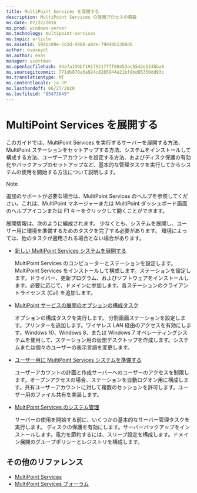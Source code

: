 ```yaml
---
title: MultiPoint Services を展開する
description: MultiPoint Services の展開プロセスの概要
ms.date: 07/22/2016
ms.prod: windows-server
ms.technology: multipoint-services
ms.topic: article
ms.assetid: 594bc09e-5d2d-4984-a9de-79d40b1308d6
author: evaseydl
ms.author: evas
manager: scottman
ms.openlocfilehash: 94a7a199bf19179217fff00453ac5542e133bba0
ms.sourcegitcommit: 771db070a3a924c8265944e21bf9bd85350dd93c
ms.translationtype: MT
ms.contentlocale: ja-JP
ms.lasthandoff: 06/27/2020
ms.locfileid: "85473649"
---
```

# <a name="deploying-multipoint-services"></a>MultiPoint Services を展開する
このガイドでは、MultiPoint Services を実行するサーバーを展開する方法、MultiPoint ステーションをセットアップする方法、システムをインストールして構成する方法、ユーザーアカウントを設定する方法、およびディスク保護の有効化やバックアップのセットアップなど、基本的な管理タスクを実行してからシステムの使用を開始する方法について説明します。

> [!NOTE]
> 追加のサポートが必要な場合は、MultiPoint Services のヘルプを参照してください。これは、MultiPoint マネージャーまたは MultiPoint ダッシュボード画面のヘルプアイコンまたは F1 キーをクリックして開くことができます。

展開情報は、次のように編成されます。 少なくとも、システムを展開し、ユーザー用に環境を準備するためのタスクを完了する必要があります。 環境によっては、他のタスクが適用される場合とない場合があります。
-   [新しい MultiPoint Services システムを展開する](Deploy-a-new-MultiPoint-services-system.md)

    MultiPoint Services のコンピューターとステーションを設定します。 MultiPoint Services をインストールして構成します。ステーションを設定します。ドライバー、更新プログラム、およびソフトウェアをインストールします。必要に応じて、ドメインに参加します。各ステーションのクライアントライセンス (Cal) を追加します。

-   [MultiPoint サービスの展開のオプションの構成タスク](Optional-configuration-tasks-for-a-MultiPoint-services-deployment.md)

    オプションの構成タスクを実行します。 分割画面ステーションを設定します。プリンターを追加します。ワイヤレス LAN 経由のアクセスを有効にします。Windows 10、Windows 8、または Windows 7 オペレーティングシステムを使用して、ステーション用の仮想デスクトップを作成します。システムまたは個々のユーザーの表示言語を変更します。

-   [ユーザー用に MultiPoint Services システムを準備する](Prepare-your-MultiPoint-services-system-for-users.md)

    ユーザーアカウントの計画と作成サーバーへのユーザーのアクセスを制限します。オープンアクセスの場合、ステーションを自動ログオン用に構成します。共有ユーザーアカウントに対して複数のセッションを許可します。ユーザー用のファイル共有を実装します。

-   [MultiPoint Services のシステム管理](System-administration-in-MultiPoint-services.md)

    サーバーの使用を開始する前に、いくつかの基本的なサーバー管理タスクを実行します。 ディスクの保護を有効にします。サーバーバックアップをインストールします。電力を節約するには、スリープ設定を構成します。ドメイン展開のグループポリシーとレジストリを構成します。

## <a name="additional-references"></a>その他のリファレンス

- [MultiPoint Services](MultiPoint-Services.md)
-   [MultiPoint Services フォーラム](https://social.technet.microsoft.com/Forums/windowsserver/home?forum=windowsmultipointserver&filter=alltypes&sort=lastpostdesc)

